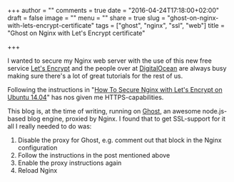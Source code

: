 +++
author = ""
comments = true
date = "2016-04-24T17:18:00+02:00"
draft = false
image = ""
menu = ""
share = true
slug = "ghost-on-nginx-with-lets-encrypt-certificate"
tags = ["ghost", "nginx", "ssl", "web"]
title = "Ghost on Nginx with Let's Encrypt certificate"

+++

I wanted to secure my Nginx web server with the use of this new free service [Let's Encrypt](https://letsencrypt.org/) and the people over at [DigitalOcean](https://www.digitalocean.com/) are always busy making sure there's a lot of great tutorials for the rest of us.

Following the instructions in "[How To Secure Nginx with Let's Encrypt on Ubuntu 14.04](https://www.digitalocean.com/community/tutorials/how-to-secure-nginx-with-let-s-encrypt-on-ubuntu-14-04)" has nos given me HTTPS-capabilities.

This blog is, at the time of writing, running on [Ghost](https://ghost.org/), an awesome node.js-based blog engine, proxied by Nginx. I found that to get SSL-support for it all I really needed to do was:

1. Disable the proxy for Ghost, e.g. comment out that block in the Nginx configuration
2. Follow the instructions in the post mentioned above 
3. Enable the proxy instructions again
4. Reload Nginx
